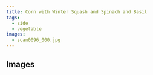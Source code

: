 ```yaml
---
title: Corn with Winter Squash and Spinach and Basil
tags:
  - side
  - vegetable
images:
  - scan0096_000.jpg
---
```


## Images
